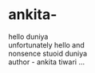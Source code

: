 # ankita-
hello duniya 
<br>
unfortunately hello and
<br>
nonsence
stuoid duniya 
<br>
author - ankita tiwari ...
